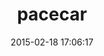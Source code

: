 ---
layout: post
title:  "pacecar"
repo:   "thoughtbot/pacecar"
date:   2015-02-18 17:06:17
gemurl: http://github.com/thoughtbot/pacecar
---